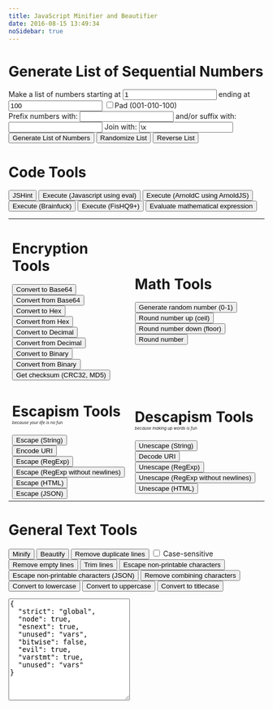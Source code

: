 ```yaml
---
title: JavaScript Minifier and Beautifier
date: 2016-08-15 13:49:34
noSidebar: true
---
```


<script src="/libraries/lib/codemirror.js"></script>

<link rel="stylesheet" href="/libraries/lib/codemirror.css">

<script src="/libraries/mode/css/css.js"></script>

<script src="/libraries/uglify.js"></script>

<script src="/libraries/jshint.js"></script>

<script src="/libraries/beautify.js"></script>

<script src="/libraries/text-mechanic.js"></script>

<script src="/libraries/non-printable-chars-regex.js"></script>

<script src="/libraries/arnoldjs.js"></script>

<script src="/libraries/brainfuck.js"></script>

<script src="/libraries/hq9plus.js"></script>

<script src="/libraries/math.js"></script>

<script src="/libraries/common.js"></script>

<script src="/libraries/checksum.js"></script>

<script src="/libraries/jseditor.js"></script>

<style type="text/css">
.CodeMirror { /* not at all stolen from http://jsbeautifier.org/ */
    border: 1px solid #ccc;
    height: 450px;
    font-size: 90%;
    margin-bottom: 6px;
    background: white;
}
</style>

<script type="text/javascript">
/*globals removeDuplicateLines, removeEmptyLines, trimLines, re_escape_n, re_escape, descape, jsonEscape, minify, beautify, escapeNonPrintable, escapeNonPrintableJSON, unZalgo, fromBinary, toBinary, toHex, fromHex, toDec, fromDec, doChecksum, titleCase, htmlEscape*/
/*exported removeDuplicateLines, removeEmptyLines, trimLines, re_escape_n, re_escape, descape, jsonEscape, minify, beautify, escapeNonPrintable, escapeNonPrintableJSON, unZalgo, fromBinary, toBinary, toHex, fromHex, toDec, fromDec, doChecksum, titleCase, htmlEscape*/

(function() {
  'use strict';
  var queryId = document.getElementById.bind(document);

  window.onload = function() {
    window.myCodeMirror = CodeMirror(document.getElementById('textfield'), {
      value: "// Minifier powered by UglifyJS2\nvar a = 0; var b = 'abc';\n\n/** UglifyJS is released under the BSD license:\n\nCopyright 2012-2013 (c) Mihai Bazon <mihai.bazon@gmail.com>\n\nRedistribution and use in source and binary forms, with or without\nmodification, are permitted provided that the following conditions\nare met:\n\n    * Redistributions of source code must retain the above\n      copyright notice, this list of conditions and the following\n      disclaimer.\n\n    * Redistributions in binary form must reproduce the above\n      copyright notice, this list of conditions and the following\n      disclaimer in the documentation and/or other materials\n      provided with the distribution.\n\nTHIS SOFTWARE IS PROVIDED BY THE COPYRIGHT HOLDER “AS IS” AND ANY\nEXPRESS OR IMPLIED WARRANTIES, INCLUDING, BUT NOT LIMITED TO, THE\nIMPLIED WARRANTIES OF MERCHANTABILITY AND FITNESS FOR A PARTICULAR\nPURPOSE ARE DISCLAIMED. IN NO EVENT SHALL THE COPYRIGHT HOLDER BE\nLIABLE FOR ANY DIRECT, INDIRECT, INCIDENTAL, SPECIAL, EXEMPLARY,\nOR CONSEQUENTIAL DAMAGES (INCLUDING, BUT NOT LIMITED TO,\nPROCUREMENT OF SUBSTITUTE GOODS OR SERVICES; LOSS OF USE, DATA, OR\nPROFITS; OR BUSINESS INTERRUPTION) HOWEVER CAUSED AND ON ANY\nTHEORY OF LIABILITY, WHETHER IN CONTRACT, STRICT LIABILITY, OR\nTORT (INCLUDING NEGLIGENCE OR OTHERWISE) ARISING IN ANY WAY OUT OF\nTHE USE OF THIS SOFTWARE, EVEN IF ADVISED OF THE POSSIBILITY OF\nSUCH DAMAGE. */",
      mode:  "css",
      lineWrapping: true,
      lineNumbers: true
    });

    // Escape
    queryId('do-esc').onclick = makeFunc(descape, 'Could not escape: ');
    queryId('do-un-esc').onclick = makeFunc(undescape, 'Could not escape: ');
    // Encode URI
    queryId('do-enc').onclick = makeFunc(encodeURI, 'Could not encode: ');
    queryId('do-un-enc').onclick = makeFunc(decodeURI, 'Could not encode: ');
    // Escape RegExp
    queryId('do-resc').onclick = makeFunc(re_escape, 'Could not escape: ');
    queryId('do-un-resc').onclick = makeFunc(un_re_escape, 'Could not escape: ');
    // Escape RegExp (no newlines)
    queryId('do-resc2').onclick = makeFunc(re_escape_n, 'Could not escape: ');
    queryId('do-un-resc2').onclick = makeFunc(un_re_escape_n, 'Could not escape: ');
    // Escape JSON
    queryId('do-jesc').onclick = makeFunc(jsonEscape, 'Could not escape: ');
    //queryId('do-un-jesc').onclick = makeFunc(unjsonEscape, 'Could not escape: ');
    // Escape HTML
    queryId('do-htmlesc').onclick = makeFunc(htmlEscape, 'Could not escape: ');
    queryId('do-un-htmlesc').onclick = makeFunc(unhtmlEscape, 'Could not escape: ');
    
    // Minify
    queryId('do-min').onclick = makeFunc(minify, 'Could not minify: ');
    // Beautify
    queryId('do-bt').onclick = makeFunc(beautify, 'Could not beautify: ');
    // Remove duplicate lines
    queryId('do-dupl').onclick = makeFunc(function(text) {
      var out = removeDuplicateLines(text);

      outputText(out[1]);

      return out[0];
    }, 'Could not remove duplicate lines: ');
    // Remove empty lines
    queryId('do-reme').onclick = makeFunc(removeEmptyLines, 'Could not remove empty lines: ');
    // Trim lines
    queryId('do-trim').onclick = makeFunc(trimLines, 'Could not trim lines: ');
    // Escape non-printable characters
    queryId('do-reprint').onclick = makeFunc(escapeNonPrintable, 'Could not escape non-printable characters: ');
    // Escape non-printable characters (JSON)
    queryId('do-prijson').onclick = makeFunc(escapeNonPrintableJSON, 'Could not escape non-printable characters: ');
    // Remove combining characters
    queryId('do-zalgo').onclick = makeFunc(unZalgo, 'Could not remove combining characters: ');


    // list tools:
    queryId('list-generate').onclick = makeFunc(generateNumberList, 'Could not generate list of numbers: ');
    queryId('list-randomize').onclick = makeFunc(randomizeList, 'Could not randomize list of numbers: ');
    queryId('list-reverse').onclick = makeFunc(reverseList, 'Could not reverse list of numbers: ');

    // linters:
    // jshint
    queryId('do-jshint').onclick = makeFunc(function(text) {
      var options = JSON.parse(queryId('jshint-rules').textContent);
      JSHINT(text, options);
      var errors = JSHINT.data().errors;
      //if (errors.length === 0) return text;
      var errText = [];
      for (var i = errors.length - 1; i >= 0; i--) {
        errText.push(errors[i].id + ' ' + errors[i].code + ', ' + errors[i].line + ':' + errors[i].character + ' - ' + errors[i].raw);
      }

      outputText(errText.join('<br>'));

      return text;
    }, 'Could not run JSHint: ');
    // code eval
    queryId('do-eval').onclick = makeFunc(function(text) {
      var evaled = eval(text);

      if (evaled !== undefined)
        outputText(evaled);

      return text;
    }, 'Could not execute code lines: ');
    // arnoldjs code eval
    queryId('do-arnold').onclick = makeFunc(function(text) {
      var evaled = eval(transpileArnold(text));

      if (evaled !== undefined)
        outputText(evaled);

      return text;
    }, 'Could not execute code lines: ');
    // brainfuck code eval
    queryId('do-bfuk').onclick = makeFunc(function(text) {
      var evaled = runBrainfuck(text);

      if (evaled !== undefined)
        outputText(evaled);

      return text;
    }, 'Could not execute code lines: ');
    // fishq9+ code eval
    queryId('do-fishq9').onclick = makeFunc(function(text) {
      var lintOutput = document.querySelector('#lint-output');
      makeVisible(lintOutput);
        lintOutput.innerHTML = "(Executing script, no result yet)";

      fishq9plus(function(str) {
        lintOutput.innerHTML = lintOutput.innerHTML + '\n' + str;
      }, text);

      return text;
    }, 'Could not execute code lines: ');

    queryId('do-evmath').onclick = makeFunc(function(text) {
      if (!window.parser) {
        window.parser = math.parser();
      }
      var res = window.parser.eval(text);
      var resStr = math.format(res, { precision: 14 });
      var unRoundedStr = math.format(res);
      if (unRoundedStr.length - resStr.length > 4) {
        outputText('<p>' + resStr + '</p><p style="margin-bottom: 0;">This result contains a round-off error which is hidden from the output. The unrounded result is:<br>' + 
               unRoundedStr + 
               '<br><a href="http://mathjs.org/docs/datatypes/numbers.html#roundoff-errors" style="color: #c8ecf6;">read more...</a></p>');
      } else {
        outputText(resStr);
      }

      return text;
    }, 'Could not eval math: ');
    

    queryId('do-264').onclick = makeFunc(btoa, 'Could not convert to Base64: ');
    queryId('do-f64').onclick = makeFunc(atob, 'Could not convert from Base64: ');
    queryId('do-2hex').onclick = makeFunc(toHex, 'Could not convert to Hex: ');
    queryId('do-fhex').onclick = makeFunc(fromHex, 'Could not convert from Hex: ');
    queryId('do-2dec').onclick = makeFunc(toDec, 'Could not convert to Decimal: ');
    queryId('do-fdec').onclick = makeFunc(fromDec, 'Could not convert from Decimal: ');
    queryId('do-2bi').onclick = makeFunc(toBinary, 'Could not convert to Binary: ');
    queryId('do-fbi').onclick = makeFunc(fromBinary, 'Could not convert from Binary: ');
    queryId('do-checksm').onclick = makeFunc(doChecksum, 'Could not calculate checksum: ');
    
    queryId('do-rand').onclick = makeFunc(function() {
      return Math.random().toString();
    }, 'Could not generate random number: ');
    queryId('do-mceil').onclick = makeFunc(Math.ceil, 'How does this even happen?! ');
    queryId('do-mflor').onclick = makeFunc(Math.floor, 'How does this even happen?! ');
    queryId('do-mrond').onclick = makeFunc(Math.round, 'How does this even happen?! ');

    queryId('do-dlowercase').onclick = makeFunc(Function.apply.bind(String.prototype.toLowerCase), 'Could not convert to lowercase: ');
    queryId('do-duppercase').onclick = makeFunc(Function.apply.bind(String.prototype.toUpperCase), 'Could not convert to uppercase: ');
    queryId('do-dtitlecase').onclick = makeFunc(titleCase, 'How does this even happen?! ');

  }; // jshint ignore:line

  window.addEventListener("load", function() {
    var elem = queryId('txt-header');
    if (elem.scrollIntoView) elem.scrollIntoView();
    else window.scroll(0, window.hFindPos(elem));
  }, true); // jshint ignore:line
})();
</script>

<h1 class="hansen-header">Generate List of Sequential Numbers</h1>

<div class="hansen-blok">
  Make a list of numbers starting at
  <input class="hansen-input" id="low_num" maxlength="7" value="1" type="text">
  ending at
  <input class="hansen-input" id="high_num" maxlength="7" value="100" type="text">
  <input id="pad_num" type="checkbox">Pad (001-010-100)
</div>

<div class="hansen-blok">
  Prefix numbers with:
  <input class="hansen-input" id="prefix" value="" type="text">
  and/or suffix with:
  <input class="hansen-input" id="suffix" value="" type="text">
  Join with: <input id="delimiter" value="\x" class="hansen-input" type="text">
</div>

<div class="hansen-blok">
  <button class="submit hansen-wrap" id="list-generate">Generate List of Numbers</button>
  <button class="submit hansen-wrap" id="list-randomize">Randomize List</button>
  <button class="submit hansen-wrap" id="list-reverse">Reverse List</button>
</div>

<h1 class="hansen-header">Code Tools</h1>

<button class="submit hansen-wrap" id="do-jshint">JSHint</button> <button class="submit hansen-wrap" id="do-eval">Execute (Javascript using eval)</button> <button class="submit hansen-wrap" id="do-arnold">Execute (ArnoldC using ArnoldJS)</button> <button class="submit hansen-wrap" id="do-bfuk">Execute (Brainfuck)</button> <button class="submit hansen-wrap" id="do-fishq9">Execute (FisHQ9+)</button> <button class="submit hansen-wrap" id="do-evmath">Evaluate mathematical expression</button>

<table style="width:100%;color: inherit;font-size: inherit;border: none;">
  <tr>
    <td>
      <h1 class="hansen-header">Encryption Tools</h1>
      <button class="submit hansen-wrap" id="do-264">Convert to Base64</button> <button class="submit hansen-wrap" id="do-f64">Convert from Base64</button> <br>
      <button class="submit hansen-wrap" id="do-2hex">Convert to Hex</button> <button class="submit hansen-wrap" id="do-fhex">Convert from Hex</button> <br>
      <button class="submit hansen-wrap" id="do-2dec">Convert to Decimal</button> <button class="submit hansen-wrap" id="do-fdec">Convert from Decimal</button> <br>
      <button class="submit hansen-wrap" id="do-2bi">Convert to Binary</button> <button class="submit hansen-wrap" id="do-fbi">Convert from Binary</button> <br>
      <button class="submit hansen-wrap" id="do-checksm">Get checksum (CRC32, MD5)</button>
    </td>
    <td>
      <h1 class="hansen-header">Math Tools</h1>
      <button class="submit hansen-wrap" id="do-rand">Generate random number (0-1)</button> <br>
      <button class="submit hansen-wrap" id="do-mceil">Round number up (ceil)</button> <br>
      <button class="submit hansen-wrap" id="do-mflor">Round number down (floor)</button> <br>
      <button class="submit hansen-wrap" id="do-mrond">Round number</button>
    </td>
  </tr>
  <tr>
    <td>
      <h1 class="hansen-header">Escapism Tools <span style="font-size: 6pt;font-weight: initial;font-style: italic;">because your life is no fun</span></h1>
      <button class="submit hansen-wrap" id="do-esc">Escape (String)</button> <br>
      <button class="submit hansen-wrap" id="do-enc">Encode URI</button> <br>
      <button class="submit hansen-wrap" id="do-resc">Escape (RegExp)</button> <br>
      <button class="submit hansen-wrap" id="do-resc2">Escape (RegExp without newlines)</button> <br>
      <button class="submit hansen-wrap" id="do-htmlesc">Escape (HTML)</button> <br>
      <button class="submit hansen-wrap" id="do-jesc">Escape (JSON)</button>
    </td>
    <td>
      <h1 class="hansen-header">Descapism Tools <span style="font-size: 6pt;font-weight: initial;font-style: italic;">because making up words is fun</span></h1>
      <button class="submit hansen-wrap" id="do-un-esc">Unescape (String)</button> <br>
      <button class="submit hansen-wrap" id="do-un-enc">Decode URI</button> <br>
      <button class="submit hansen-wrap" id="do-un-resc">Unescape (RegExp)</button> <br>
      <button class="submit hansen-wrap" id="do-un-resc2">Unescape (RegExp without newlines)</button> <br>
      <button class="submit hansen-wrap" id="do-un-htmlesc">Unescape (HTML)</button> <br>
    </td>
  </tr>
</table> 

<h1 class="hansen-header" id="txt-header" onload="showHeader();">General Text Tools</h1>

<button class="submit hansen-wrap" id="do-min">Minify</button> <button class="submit hansen-wrap" id="do-bt">Beautify</button> <button class="submit hansen-wrap" id="do-dupl">Remove duplicate lines</button> <input id="chk-case-sensitive" type="checkbox"> Case-sensitive <button class="submit hansen-wrap" id="do-reme">Remove empty lines</button> <button class="submit hansen-wrap" id="do-trim">Trim lines</button> <button class="submit hansen-wrap" id="do-reprint">Escape non-printable characters</button> <button class="submit hansen-wrap" id="do-prijson">Escape non-printable characters (JSON)</button> <button class="submit hansen-wrap" id="do-zalgo">Remove combining characters</button> <button class="submit hansen-wrap" id="do-dlowercase">Convert to lowercase</button> <button class="submit hansen-wrap" id="do-duppercase">Convert to uppercase</button> <button class="submit hansen-wrap" id="do-dtitlecase">Convert to titlecase</button>

<div id="textfield"></div>

<div id="lint-output" style="display: none !important;">placeholder text, this should not be visible</div>

<textarea id="jshint-rules" style="width: 47.48%; height: 15em; resize: vertical;">
{
  "strict": "global",
  "node": true,
  "esnext": true,
  "unused": "vars",
  "bitwise": false,
  "evil": true,
  "varstmt": true,
  "unused": "vars"
} 
</textarea>